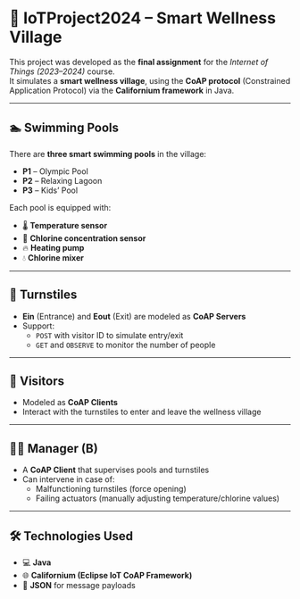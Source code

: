 # 🏡 IoTProject2024 – Smart Wellness Village

This project was developed as the **final assignment** for the *Internet of Things (2023–2024)* course.  
It simulates a **smart wellness village**, using the **CoAP protocol** (Constrained Application Protocol) via the **Californium framework** in Java.

---

## 🏊 Swimming Pools

There are **three smart swimming pools** in the village:

- **P1** – Olympic Pool  
- **P2** – Relaxing Lagoon  
- **P3** – Kids’ Pool

Each pool is equipped with:

- 🌡️ **Temperature sensor** 
- 🧪 **Chlorine concentration sensor** 
- 🔥 **Heating pump**  
- 💧 **Chlorine mixer** 

---

## 🚪 Turnstiles

- **Ein** (Entrance) and **Eout** (Exit) are modeled as **CoAP Servers**
- Support:
  - `POST` with visitor ID to simulate entry/exit
  - `GET` and `OBSERVE` to monitor the number of people

---

## 🙋 Visitors

- Modeled as **CoAP Clients**
- Interact with the turnstiles to enter and leave the wellness village

---

## 👨‍💼 Manager (B)

- A **CoAP Client** that supervises pools and turnstiles
- Can intervene in case of:
  - Malfunctioning turnstiles (force opening)
  - Failing actuators (manually adjusting temperature/chlorine values)

---

## 🛠️ Technologies Used

- 💻 **Java**
- 🌐 **Californium (Eclipse IoT CoAP Framework)**
- 🧾 **JSON** for message payloads
